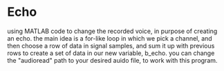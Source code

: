 # Echo
using MATLAB code to change the recorded voice, in purpose of creating an echo.
the main idea is a for-like loop in which we pick a channel, and then choose a row of data in signal samples, and sum it up with previous rows to create a set of data in our new variable, b_echo.
you can change the "audioread" path to your desired auido file, to work with this program.
